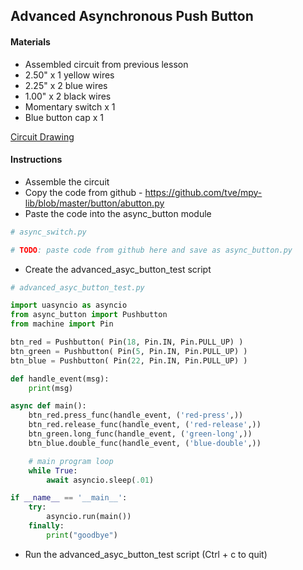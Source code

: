 ## Advanced Asynchronous Push Button

#### Materials
 - Assembled circuit from previous lesson
 - 2.50" x 1 yellow wires
 - 2.25" x 2 blue wires
 - 1.00" x 2 black wires
 - Momentary switch x 1
 - Blue button cap x 1

[Circuit Drawing](lesson02-07.pdf)

#### Instructions
 - Assemble the circuit
 - Copy the code from github - https://github.com/tve/mpy-lib/blob/master/button/abutton.py
 - Paste the code into the async_button module
```Python
# async_switch.py

# TODO: paste code from github here and save as async_button.py
```
 - Create the advanced_asyc_button_test script
```Python
# advanced_asyc_button_test.py

import uasyncio as asyncio
from async_button import Pushbutton
from machine import Pin

btn_red = Pushbutton( Pin(18, Pin.IN, Pin.PULL_UP) )
btn_green = Pushbutton( Pin(5, Pin.IN, Pin.PULL_UP) )
btn_blue = Pushbutton( Pin(22, Pin.IN, Pin.PULL_UP) )

def handle_event(msg):
    print(msg)

async def main():   
    btn_red.press_func(handle_event, ('red-press',))
    btn_red.release_func(handle_event, ('red-release',))
    btn_green.long_func(handle_event, ('green-long',))
    btn_blue.double_func(handle_event, ('blue-double',))

    # main program loop
    while True:
        await asyncio.sleep(.01)

if __name__ == '__main__':
    try:
        asyncio.run(main())
    finally:
        print("goodbye")
```
- Run the advanced_asyc_button_test script (Ctrl + c to quit)
